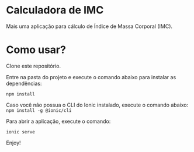 # Calculadora de IMC

Mais uma aplicação para cálculo de Índice de Massa Corporal (IMC).

# Como usar?

Clone este repositório.

Entre na pasta do projeto e execute o comando abaixo para instalar as dependências:

`npm install`

Caso você não possua o CLI do Ionic instalado, execute o comando abaixo:
`npm install -g @ionic/cli`

Para abrir a aplicação, execute o comando:

`ionic serve`

Enjoy!